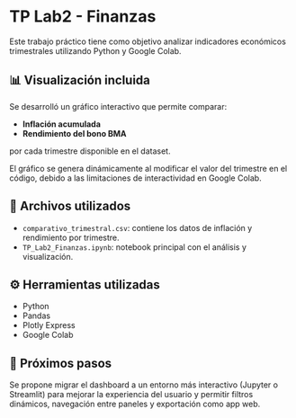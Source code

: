 
# TP Lab2 - Finanzas

Este trabajo práctico tiene como objetivo analizar indicadores económicos trimestrales utilizando Python y Google Colab.

## 📊 Visualización incluida

Se desarrolló un gráfico interactivo que permite comparar:

- **Inflación acumulada**
- **Rendimiento del bono BMA**

por cada trimestre disponible en el dataset.

El gráfico se genera dinámicamente al modificar el valor del trimestre en el código, debido a las limitaciones de interactividad en Google Colab.

## 📁 Archivos utilizados

- `comparativo_trimestral.csv`: contiene los datos de inflación y rendimiento por trimestre.
- `TP_Lab2_Finanzas.ipynb`: notebook principal con el análisis y visualización.

## ⚙️ Herramientas utilizadas

- Python
- Pandas
- Plotly Express
- Google Colab

## 🚀 Próximos pasos

Se propone migrar el dashboard a un entorno más interactivo (Jupyter o Streamlit) para mejorar la experiencia del usuario y permitir filtros dinámicos, navegación entre paneles y exportación como app web.
